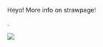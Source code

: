 




Heyo! More info on strawpage!

.

<img src="https://64.media.tumblr.com/31020737412f90bb98ae56c41bccbe29/3bf9185d18abb95b-fa/s250x400/c9d8a080374464351878b14bd1a45d7a33c7203a.gifv">








